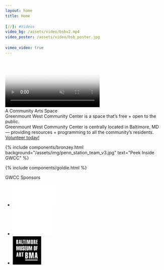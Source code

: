 ```yaml
---
layout: home
title: Home

[//]: #Videos
video_bg: /assets/video/bsbv2.mp4
video_poster: /assets/video/bsb_poster.jpg

vimeo_video: true
---
```

<video autoplay loop id="video-background" muted plays-inline poster="{{ page.video_poster }}">
    <!-- <source src="https://player.vimeo.com/external/158148793.hd.mp4?s=8e8741dbee251d5c35a759718d4b0976fbf38b6f&profile_id=119&oauth2_token_id=57447761" type="video/mp4"> -->
    <source src="{{ page.video_bg }}" type="video/mp4">
</video>

<div class="grid">
    <div class="home_masthead">
        <div class="frow centered">
            <div class="home_masthead_title">A Community Arts Space</div>
            <div class="home_masthead_subtitle" id="delayReveal">Greenmount West Community Center is a space that’s free + open to the public.</div>
            <div class="home_masthead_small_group">
                <div class="small_circle"></div>
                <div class="small_text">Greenmount West Community Center is centrally located in Baltimore, MD — providing resources + programming to all the community’s residents.  <span class="bold"><a class="plain_typeform_link typeform-share link" href="https://gwcc.typeform.com/to/zPthAI" data-mode="drawer_right" target="_blank">Volunteer&nbsp;today!</a> <script> (function() { var qs,js,q,s,d=document, gi=d.getElementById, ce=d.createElement, gt=d.getElementsByTagName, id="typef_orm_share", b="https://embed.typeform.com/"; if(!gi.call(d,id)){ js=ce.call(d,"script"); js.id=id; js.src=b+"embed.js"; q=gt.call(d,"script")[0]; q.parentNode.insertBefore(js,q) } })() </script></span></div>
            </div>
        </div>
    </div>
</div>

{% include components/bronzey.html
    background="/assets/img/penn_station_team_v3.jpg"
    text="Peek Inside GWCC"
%}

{% include components/goldie.html %}

<div class="grid">
    <div class="sponsors">
        <div class="sponsors_title">
            GWCC Sponsors
        </div>
        <div class="sponsors_group">
            <ul>
                <div class="frow justify-between">
                    <li>
                        <a href="https://www.rwdfoundation.org/" target="_blank"><img src="/assets/img/logo_rwd.png" /></a>
                    </li>
                    <li>
                        <a href="http://www.greenmountwest.org/" target="blank"><img src="/assets/img/logo_gwca.png" /></a>
                    </li>
                    <li>
                        <a href="https://artbma.org/" target="_blank"><img src="/assets/img/logo_bma.png" /></a>
                    </li>
                </div>
            </ul>
        </div>
    </div>
</div>

